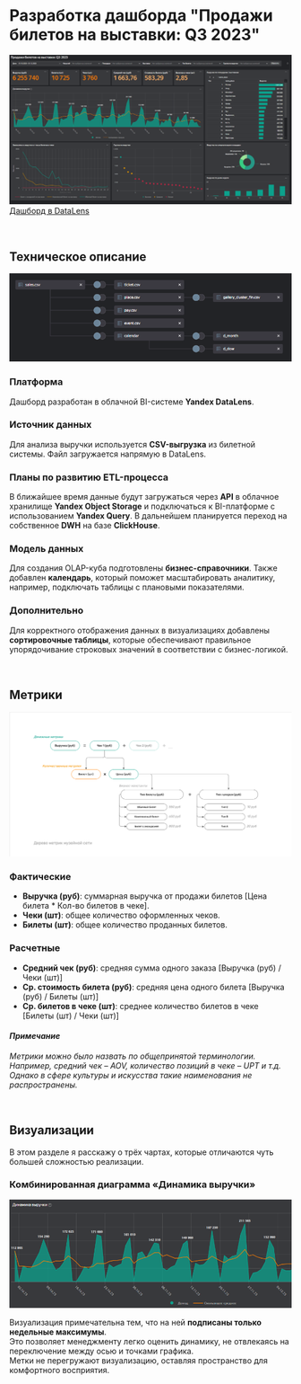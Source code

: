 # Разработка дашборда "Продажи билетов на выставки: Q3 2023"
![Дашборд](images/dash-1.png)
[Дашборд в DataLens](https://datalens.yandex/g9h5s1o94olc2)

&nbsp;
## Техническое описание
![Модель данных](images/olap-1.png) 

### Платформа
Дашборд разработан в облачной BI-системе **Yandex DataLens**.

### Источник данных
Для анализа выручки используется **CSV-выгрузка** из билетной системы. Файл загружается напрямую в DataLens.

### Планы по развитию ETL-процесса
В ближайшее время данные будут загружаться через **API** в облачное хранилище **Yandex Object Storage** и подключаться к BI-платформе с использованием **Yandex Query**.
В дальнейшем планируется переход на собственное **DWH** на базе **ClickHouse**.

### Модель данных
Для создания OLAP-куба подготовлены **бизнес-справочники**. Также добавлен **календарь**, который поможет масштабировать аналитику, например, подключать таблицы с плановыми показателями.

### Дополнительно
Для корректного отображения данных в визуализациях добавлены **сортировочные таблицы**, которые обеспечивают правильное упорядочивание строковых значений в соответствии с бизнес-логикой.

&nbsp;
## Метрики
![Карта метрик](images/metric-map.png)
### Фактические
- **Выручка (руб)**: суммарная выручка от продажи билетов [Цена билета * Кол-во билетов в чеке].
- **Чеки (шт)**: общее количество оформленных чеков. 
- **Билеты (шт)**: общее количество проданных билетов. 

### Расчетные
- **Средний чек (руб)**: средняя сумма одного заказа [Выручка (руб) / Чеки (шт)]
- **Ср. стоимость билета (руб)**: средняя цена одного билета [Выручка (руб) / Билеты (шт)]
- **Ср. билетов в чеке (шт)**: среднее количество билетов в чеке [Билеты (шт) / Чеки (шт)]

#### *Примечание*
*Метрики можно было назвать по общепринятой терминологии. Например, средний чек – AOV, количество позиций в чеке – UPT и т.д. Однако в сфере культуры и искусства такие наименования не распространены.*

&nbsp;
## Визуализации
В этом разделе я расскажу о трёх чартах, которые отличаются чуть большей сложностью реализации.
&nbsp;
### Комбинированная диаграмма «Динамика выручки»
![chart-1](images/chart-1.png)

Визуализация примечательна тем, что на ней **подписаны только недельные максимумы**. \
Это позволяет менеджменту легко оценить динамику, не отвлекаясь на переключение между осью и точками графика. \
Метки не перегружают визуализацию, оставляя пространство для комфортного восприятия.


